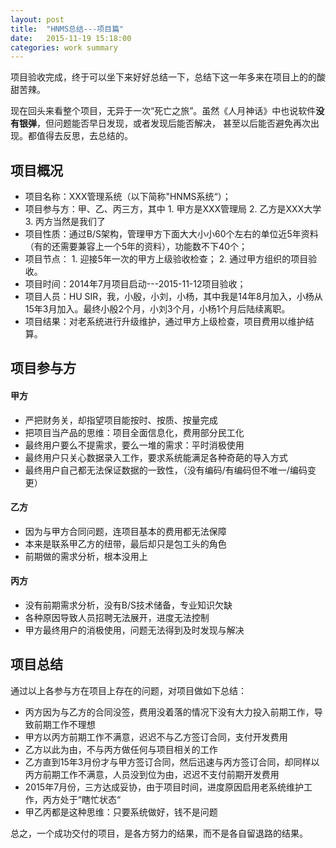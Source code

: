 ```yaml
---
layout: post
title:  "HNMS总结---项目篇"
date:   2015-11-19 15:18:00
categories: work summary
---
```


项目验收完成，终于可以坐下来好好总结一下，总结下这一年多来在项目上的的酸甜苦辣。

现在回头来看整个项目，无异于一次“死亡之旅”。虽然《人月神话》中也说软件**没有银弹**，但问题能否早日发现，或者发现后能否解决，
甚至以后能否避免再次出现。都值得去反思，去总结的。

## 项目概况
* 项目名称：XXX管理系统（以下简称"HNMS系统“）；
* 项目参与方：甲、乙、丙三方，其中
      1. 甲方是XXX管理局
      2. 乙方是XXX大学
      3. 丙方当然是我们了
* 项目性质：通过B/S架构，管理甲方下面大大小小60个左右的单位近5年资料（有的还需要兼容上一个5年的资料），功能数不下40个；
* 项目节点：
      1. 迎接5年一次的甲方上级验收检查；
      2. 通过甲方组织的项目验收。
* 项目时间：2014年7月项目启动---2015-11-12项目验收；
* 项目人员：HU SIR，我，小殷，小刘，小杨，其中我是14年8月加入，小杨从15年3月加入。最终小殷2个月，小刘3个月，小杨1个月后陆续离职。
* 项目结果：对老系统进行升级维护，通过甲方上级检查，项目费用以维护结算。

## 项目参与方
#### 甲方
* 严把财务关，却指望项目能按时、按质、按量完成
* 把项目当产品的思维：项目全面信息化，费用部分民工化
* 最终用户要么不提需求，要么一堆的需求：平时消极使用
* 最终用户只关心数据录入工作，要求系统能满足各种奇葩的导入方式
* 最终用户自己都无法保证数据的一致性，（没有编码/有编码但不唯一/编码变更）

#### 乙方
* 因为与甲方合同问题，连项目基本的费用都无法保障
* 本来是联系甲乙方的纽带，最后却只是包工头的角色
* 前期做的需求分析，根本没用上

#### 丙方
* 没有前期需求分析，没有B/S技术储备，专业知识欠缺
* 各种原因导致人员招聘无法展开，进度无法控制
* 甲方最终用户的消极使用，问题无法得到及时发现与解决

## 项目总结
通过以上各参与方在项目上存在的问题，对项目做如下总结：

* 丙方因为与乙方的合同没签，费用没着落的情况下没有大力投入前期工作，导致前期工作不理想
* 甲方以丙方前期工作不满意，迟迟不与乙方签订合同，支付开发费用
* 乙方以此为由，不与丙方做任何与项目相关的工作
* 乙方直到15年3月份才与甲方签订合同，然后迅速与丙方签订合同，却同样以丙方前期工作不满意，人员没到位为由，迟迟不支付前期开发费用
* 2015年7月份，三方达成妥协，由于项目时间，进度原因启用老系统维护工作，丙方处于“瞎忙状态“
* 甲乙丙都是这种思维：只要系统做好，钱不是问题

总之，一个成功交付的项目，是各方努力的结果，而不是各自留退路的结果。
